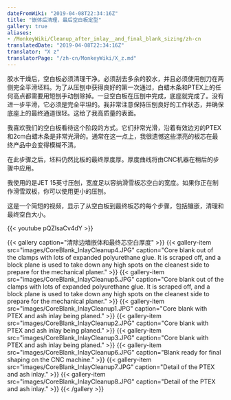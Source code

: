 ```yaml
---
dateFromWiki: "2019-04-08T22:34:16Z"
title: "嵌体后清理，最后空白板定型"
gallery: true
aliases:
- /MonkeyWiki/Cleanup_after_inlay__and_final_blank_sizing/zh-cn
translatedDate: "2019-04-08T22:34:16Z"
translator: "X z"
translatorPage: "/zh-cn/MonkeyWiki/X_z.md"
---
```

胶水干燥后，空白板必须清理干净。必须刮去多余的胶水，并且必须使用刨刀在两侧完全平滑坯料。为了从压刨中获得良好的第一次通过，白蜡木条和PTEX上的任何高点都需要用短刨手动刨除掉。一旦空白板在压刨中完成，底座就完成了。没有进一步平滑，它必须是完全平坦的。我非常注意保持压刨良好的工作状态，并确保底座上的最终通道很轻。这给了我高质量的表面。

我喜欢我们的空白板看待这个阶段的方式。它们非常光滑，沿着有效边刃的PTEX和2cm白蜡木条是非常光滑的。通常在这一点上，我很遗憾这些漂亮的板芯在最终产品中会变得模糊不清。

在此步骤之后，坯料仍然比板的最终厚度厚。厚度曲线将由CNC机器在稍后的步骤中应用。

我使用的是JET 15英寸压刨，宽度足以容纳滑雪板芯空白的宽度。如果你正在制作滑雪双板，你可以使用更小的压刨。

这是一个简短的视频，显示了从空白板到最终板芯的每个步骤，包括镶嵌，清理和最终空白大小。

{{< youtube pQZlsaCv4dY >}}

{{< gallery  caption="清除边墙嵌体和最终芯空白厚度" >}}
{{< gallery-item src="images/CoreBlank_InlayCleanup4.JPG" caption="Core blank out of the clamps with lots of expanded polyurethane glue. It is scraped off, and a block plane is used to take down any high spots on the cleanest side to prepare for the mechanical planer." >}}
{{< gallery-item src="images/CoreBlank_InlayCleanup5.JPG" caption="Core blank out of the clamps with lots of expanded polyurethane glue. It is scraped off, and a block plane is used to take down any high spots on the cleanest side to prepare for the mechanical planer." >}}
{{< gallery-item src="images/CoreBlank_InlayCleanup1.JPG" caption="Core blank with PTEX and ash inlay being planed." >}}
{{< gallery-item src="images/CoreBlank_InlayCleanup2.JPG" caption="Core blank with PTEX and ash inlay being planed." >}}
{{< gallery-item src="images/CoreBlank_InlayCleanup3.JPG" caption="Core blank with PTEX and ash inlay being planed." >}}
{{< gallery-item src="images/CoreBlank_InlayCleanup6.JPG" caption="Blank ready for final shaping on the CNC machine." >}}
{{< gallery-item src="images/CoreBlank_InlayCleanup7.JPG" caption="Detail of the PTEX and ash inlay." >}}
{{< gallery-item src="images/CoreBlank_InlayCleanup8.JPG" caption="Detail of the PTEX and ash inlay." >}}
{{< /gallery >}}

 
